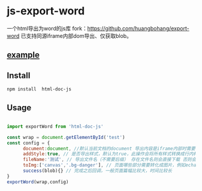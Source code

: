 # js-export-word 
一个html导出为word的js库   fork：https://github.com/huangbohang/export-word
已支持同源iframe内部dom导出、仅获取blob。

## [example](https://huangbohang.github.io/export-word/examples)

## Install  
    npm install  html-doc-js

## Usage     
  
```javascript    

import exportWord from 'html-doc-js'

const wrap = document.getElementById('test')
const config = {
      document:document, //默认当前文档的document 导出内容是iframe内部时需要使用iframe的document，注意iframe同域
      addStyle:true, // 是否导出样式，默认为true，此操作会将所有样式转换成行内样式导出
      fileName:'测试', // 导出文件名（不需要后缀） 存在文件名则会直接下载 否则会仅在success中返回blob
      toImg:['canvas','.bg-danger'], // 页面哪些部分需要转化成图片，例如echart图表之类
      success(blob){} // 完成之后回调，一般页面篇幅比较大，时间比较长
}
exportWord(wrap,config)  

```
   

